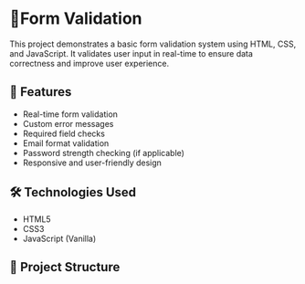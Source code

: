 # 📄Form Validation

This project demonstrates a basic form validation system using HTML, CSS, and JavaScript. It validates user input in real-time to ensure data correctness and improve user experience.

## 🚀 Features

- Real-time form validation
- Custom error messages
- Required field checks
- Email format validation
- Password strength checking (if applicable)
- Responsive and user-friendly design

## 🛠️ Technologies Used

- HTML5
- CSS3
- JavaScript (Vanilla)

## 📁 Project Structure

